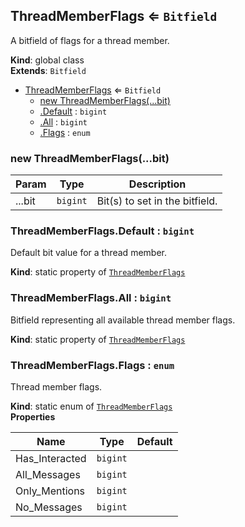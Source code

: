 <a name="ThreadMemberFlags"></a>

## ThreadMemberFlags ⇐ <code>Bitfield</code>
A bitfield of flags for a thread member.

**Kind**: global class  
**Extends**: <code>Bitfield</code>  

* [ThreadMemberFlags](#ThreadMemberFlags) ⇐ <code>Bitfield</code>
    * [new ThreadMemberFlags(...bit)](#new_ThreadMemberFlags_new)
    * [.Default](#ThreadMemberFlags.Default) : <code>bigint</code>
    * [.All](#ThreadMemberFlags.All) : <code>bigint</code>
    * [.Flags](#ThreadMemberFlags.Flags) : <code>enum</code>

<a name="new_ThreadMemberFlags_new"></a>

### new ThreadMemberFlags(...bit)

| Param | Type | Description |
| --- | --- | --- |
| ...bit | <code>bigint</code> | Bit(s) to set in the bitfield. |

<a name="ThreadMemberFlags.Default"></a>

### ThreadMemberFlags.Default : <code>bigint</code>
Default bit value for a thread member.

**Kind**: static property of [<code>ThreadMemberFlags</code>](#ThreadMemberFlags)  
<a name="ThreadMemberFlags.All"></a>

### ThreadMemberFlags.All : <code>bigint</code>
Bitfield representing all available thread member flags.

**Kind**: static property of [<code>ThreadMemberFlags</code>](#ThreadMemberFlags)  
<a name="ThreadMemberFlags.Flags"></a>

### ThreadMemberFlags.Flags : <code>enum</code>
Thread member flags.

**Kind**: static enum of [<code>ThreadMemberFlags</code>](#ThreadMemberFlags)  
**Properties**

| Name | Type | Default |
| --- | --- | --- |
| Has_Interacted | <code>bigint</code> | <code></code> | 
| All_Messages | <code>bigint</code> | <code></code> | 
| Only_Mentions | <code>bigint</code> | <code></code> | 
| No_Messages | <code>bigint</code> | <code></code> | 

